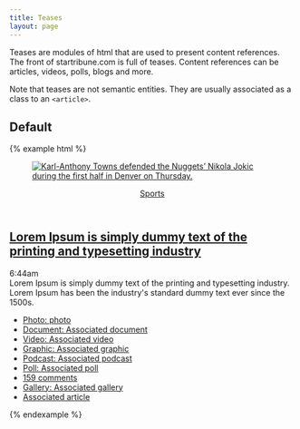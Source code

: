 ```yaml
---
title: Teases
layout: page
---
```


Teases are modules of html that are used to present content references. The front of startribune.com is full of teases. Content references can be articles, videos, polls, blogs and more. 

Note that teases are not semantic entities. They are usually associated as a class to an `<article>`.

## Default


{% example html %}
<article class="tease">
  <figure class="tease-photo">
    <a href="">
      <div class="tease-photo-img stack-thumbnail-mod is-story">
        <img src="http://stmedia.stimg.co/ows_152299140218616.jpg?h=91&amp;w=145&amp;fit=crop&amp;bg=999&amp;crop=faces" alt="Karl-Anthony Towns defended the Nuggets’ Nikola Jokic during the first half in Denver on Thursday.">
      </div>
    </a>
  </figure>
  <header>
    <a href="/sports/">Sports</a>
  </header>
  <h1><a href="/xxx" >Lorem Ipsum is simply dummy text of the printing and typesetting industry</a></h1>
  <div class="tease-timestamp js-timestamp" data-st-timestamp="2018-04-06T11:44:12.000Z">6:44am</div>
  <div class="tease-summary">Lorem Ipsum is simply dummy text of the printing and typesetting industry. Lorem Ipsum has been the industry's standard dummy text ever since the 1500s.</div>

<div class="tease-related">
  <ul>
  <li>
    <a href="/xxx"><i class="strib-icon strib-camera color-green-light"></i>Photo: photo</a>
  </li>
  <li>
    <a href="/xxx"><i class="strib-icon strib-document color-green-light"></i>Document: Associated document</a>
  </li>
  <li>
    <a href="/xxx"><i class="strib-icon strib-media-video-square color-green-light"></i>Video: Associated video</a>
  </li>
   <li>
    <a href="/xxx"><i class="strib-icon strib-graphic color-green-light"></i>Graphic: Associated graphic</a>
  </li>
   <li>
    <a href="/xxx"><i class="strib-icon strib-podcast color-green-light"></i>Podcast: Associated podcast</a>
  </li>
   <li>
    <a href="/xxx"><i class="strib-icon strib-poll color-green-light"></i>Poll: Associated poll</a>
  </li>
  <li>
    <a href="/xxx/#comments"><i class="strib-icon strib-comment-bubble color-green-light"></i>159 comments </a>
  </li>
  <li>
    <a href="/xxx/" ><i class="strib-icon strib-gallery-grid color-green-light"></i>Gallery: Associated gallery</a>
  </li>
  <li class="related-icn-article">
    <a href="/xxx">Associated article</a>
  </li>
  </ul>
  </div>
</article>
{% endexample %}

